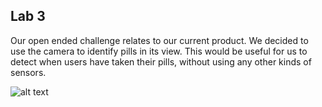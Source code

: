 ## Lab 3

Our open ended challenge relates to our current product. 
We decided to use the camera to identify pills in its view. 
This would be useful for us to detect when users have taken their pills, without using any other kinds of sensors.

![alt text](https://github.com/UCSD-Product-Engineering/140b-group-the_segfaults/blob/master/Lab3/openEnded.jpg)
